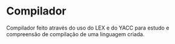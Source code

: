 Compilador
==========

Compilador feito através do uso do LEX e do YACC para estudo e compreensão de compilação de uma linguagem criada.

